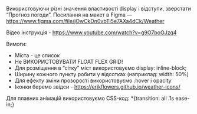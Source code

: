 Використовуючи різні значення властивості display і відступи, зверстати “Прогноз погоди”. Посилання на макет в Figma — https://www.figma.com/file/jOwCkDn0vbTi5e7AXa4dCk/Weather

Відео інструкція - https://www.youtube.com/watch?v=g9O7boOJzq4

Вимоги:

- Міста - це список
- Не ВИКОРИСТОВУВАТИ FLOAT FLEX GRID!
- Для розміщення в “сітку” міст використовуємо display: inline-block;
- Ширину кожного пункту робити у відсотках (наприклад: width: 50%)
- Для ефекту зміни прозорості використовуємо :hover і opacity
- Іконки беремо звідси - https://erikflowers.github.io/weather-icons/

Для плавних анімацій використовуємо CSS-код: *{transition: all .1s ease-in;}
